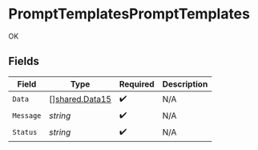 # PromptTemplatesPromptTemplates

OK


## Fields

| Field                                            | Type                                             | Required                                         | Description                                      |
| ------------------------------------------------ | ------------------------------------------------ | ------------------------------------------------ | ------------------------------------------------ |
| `Data`                                           | [][shared.Data15](../../models/shared/data15.md) | :heavy_check_mark:                               | N/A                                              |
| `Message`                                        | *string*                                         | :heavy_check_mark:                               | N/A                                              |
| `Status`                                         | *string*                                         | :heavy_check_mark:                               | N/A                                              |